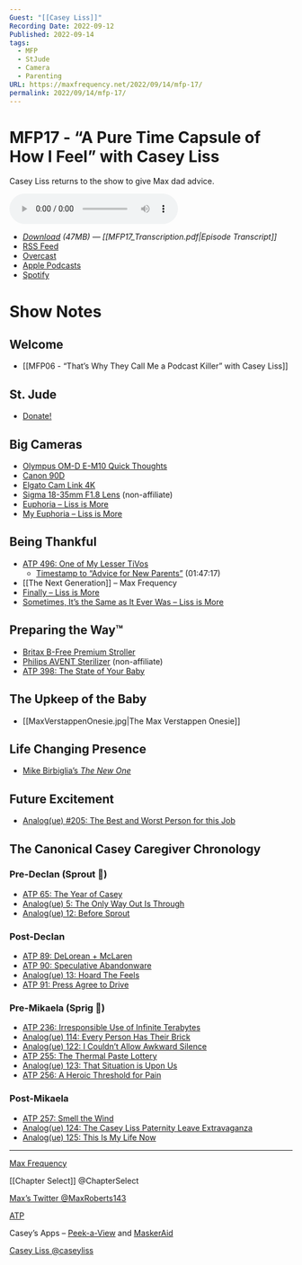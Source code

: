 ```yaml
---
Guest: "[[Casey Liss]]"
Recording Date: 2022-09-12
Published: 2022-09-14
tags:
  - MFP
  - StJude
  - Camera
  - Parenting
URL: https://maxfrequency.net/2022/09/14/mfp-17/
permalink: 2022/09/14/mfp-17/
---
```

# MFP17 - “A Pure Time Capsule of How I Feel” with Casey Liss

Casey Liss returns to the show to give Max dad advice.

<audio controls>
  <source src="https://traffic.libsyn.com/maxfrequency/MF17_Final.mp3">
</audio>

- *[Download](https://traffic.libsyn.com/maxfrequency/MF17_Final.mp3) (47MB)  — [[MFP17_Transcription.pdf|Episode Transcript]]*
- [RSS Feed](https://maxfrequency.libsyn.com/rss)
- [Overcast](https://overcast.fm/itunes1557043396)
- [Apple Podcasts](https://podcasts.apple.com/us/podcast/the-max-frequency-podcast/id1557043396)
- [Spotify](https://open.spotify.com/show/3W1LwBNmhZ6s5QmQViWXKn)

# Show Notes
## Welcome

- [[MFP06 - “That’s Why They Call Me a Podcast Killer” with Casey Liss]]
## St. Jude

- [Donate!](http://stjude.org/relay)
## Big Cameras

- [Olympus OM-D E-M10 Quick Thoughts](https://www.caseyliss.com/2014/10/24/olympus-om-d-e-m10-quick-thoughts)
- [Canon 90D](https://www.usa.canon.com/shop/p/eos-90d?color=Black&type=New)
- [Elgato Cam Link 4K](https://www.elgato.com/en/cam-link-4k)
- [Sigma 18-35mm F1.8 Lens](https://www.amazon.com/Sigma-18-35mm-F1-8-Lens-Canon/dp/B00DBL0NLQ?th=1) (non-affiliate)
- [Euphoria – Liss is More](https://www.caseyliss.com/2014/11/8/euphoria)
- [My Euphoria – Liss is More](https://www.caseyliss.com/2018/1/21/my-euphoria)
## Being Thankful

- [ATP 496: One of My Lesser TiVos](https://atp.fm/496)
	- [Timestamp to “Advice for New Parents”](https://overcast.fm/+R7DW_jBTM/1:47:17) (01:47:17)
- [[The Next Generation]] – Max Frequency
- [Finally – Liss is More](https://www.caseyliss.com/2014/5/14/finally)
- [Sometimes, It’s the Same as It Ever Was – Liss is More](https://www.caseyliss.com/2017/8/17/same-as-it-ever-was)
## Preparing the Way™

- [Britax B-Free Premium Stroller](https://us.britax.com/shop/strollers/b-free-premium-stroller)
- [Philips AVENT Sterilizer](https://www.amazon.com/dp/B08FD8VRYZ) (non-affiliate)
- [ATP 398: The State of Your Baby](https://atp.fm/398)
## The Upkeep of the Baby

- [[MaxVerstappenOnesie.jpg|The Max Verstappen Onesie]]
## Life Changing Presence

- [Mike Birbiglia’s *The New One*](https://www.netflix.com/us/title/81062293?s=i&trkid=13747225&vlang=en&clip=81221237)
## Future Excitement

- [Analog(ue) #205: The Best and Worst Person for this Job](https://www.relay.fm/analogue/205)
## The Canonical Casey Caregiver Chronology

### Pre-Declan (Sprout 🌱)
- [ATP 65: The Year of Casey](https://atp.fm/65)
- [Analog(ue) 5: The Only Way Out Is Through](https://www.relay.fm/analogue/5)
- [Analog(ue) 12: Before Sprout](https://www.relay.fm/analogue/12)
### Post-Declan
- [ATP 89: DeLorean + McLaren](https://atp.fm/89)
- [ATP 90: Speculative Abandonware](https://atp.fm/90)
- [Analog(ue) 13: Hoard The Feels](https://www.relay.fm/analogue/13)
- [ATP 91: Press Agree to Drive](https://atp.fm/91)
### Pre-Mikaela (Sprig 🌿)
- [ATP 236: Irresponsible Use of Infinite Terabytes](https://atp.fm/236)
- [Analog(ue) 114: Every Person Has Their Brick](https://www.relay.fm/analogue/114)
- [Analog(ue) 122: I Couldn’t Allow Awkward Silence](https://www.relay.fm/analogue/122)
- [ATP 255: The Thermal Paste Lottery](https://atp.fm/255)
- [Analog(ue) 123: That Situation is Upon Us](https://www.relay.fm/analogue/123)
- [ATP 256: A Heroic Threshold for Pain](https://atp.fm/256)
### Post-Mikaela
- [ATP 257: Smell the Wind](https://atp.fm/257)
- [Analog(ue) 124: The Casey Liss Paternity Leave Extravaganza](https://www.relay.fm/analogue/124)
- [Analog(ue) 125: This Is My Life Now](https://www.relay.fm/analogue/125)

---
[Max Frequency](https://www.maxfrequency.net/)

[[Chapter Select]] @ChapterSelect

[Max’s Twitter @MaxRoberts143](https://www.twitter.com/MaxRoberts143)

[ATP](http://atp.fm/)

Casey’s Apps – [Peek-a-View](https://apps.apple.com/us/app/peek-a-view/id1491554407) and [MaskerAid](https://apps.apple.com/us/app/maskeraid/id1590163828)

[Casey Liss @caseyliss](https://www.twitter.com/caseyliss)